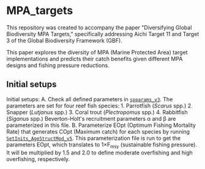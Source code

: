# MPA_targets
This repository was created to accompany the paper "Diversifying Global Biodiversity MPA Targets," specifically addressing Aichi Target 11 and Target 3 of the Global Biodiversity Framework (GBF).

This paper explores the diversity of MPA (Marine Protected Area) target implementations and predicts their catch benefits given different MPA designs and fishing pressure reductions.

## Initial setups
Initial setups:
A. Check all defined parameters in [`spparams_v3`](mains/spparams_v3.m).
    The parameters are set for four reef fish species:
    1. Parrotfish (*Scarus* spp.)
    2. Snapper (*Lutjanus* spp.)
    3. Coral trout (*Plectropomus* spp.)
    4. Rabbitfish (*Siganus* spp.)
    Beverton-Holt's recruitment parameters α and β are parameterized in this file.
B. Parameterize EOpt (Optimum Fishing Mortality Rate) that generates COpt (Maximum catch) for each species by running [`SetInits_AgeStructMod_v5`](mains/SetInits_AgeStructMod_v5.m).
    This parameterization file is run to get the parameters EOpt, which translates to 1×F<sub>msy</sub> (sustainable fishing pressure). It will be multiplied by 1.5 and 2.0 to define moderate overfishing and high overfishing, respectively.
